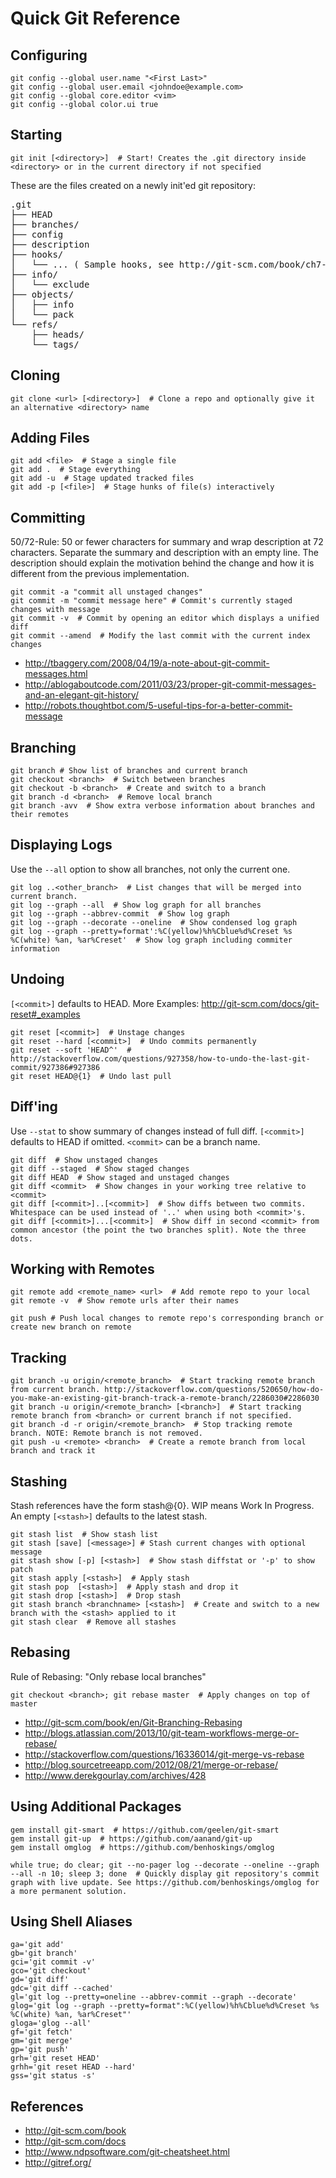 Quick Git Reference
===================

Configuring
-----------

    git config --global user.name "<First Last>"
    git config --global user.email <johndoe@example.com>
    git config --global core.editor <vim>
    git config --global color.ui true


Starting
--------

    git init [<directory>]  # Start! Creates the .git directory inside <directory> or in the current directory if not specified

These are the files created on a newly init'ed git repository:

<pre>
.git
├── HEAD
├── branches/
├── config
├── description
├── hooks/
│   └── ... ( Sample hooks, see http://git-scm.com/book/ch7-3.html )
├── info/
│   └── exclude
├── objects/
│   ├── info
│   └── pack
└── refs/
    ├── heads/
    └── tags/
</pre>


Cloning
-------

    git clone <url> [<directory>]  # Clone a repo and optionally give it an alternative <directory> name


Adding Files
------------

    git add <file>  # Stage a single file
    git add .  # Stage everything
    git add -u  # Stage updated tracked files
    git add -p [<file>]  # Stage hunks of file(s) interactively


Committing
----------

50/72-Rule: 50 or fewer characters for summary and wrap description at 72
characters. Separate the summary and description with an empty line. The
description should explain the motivation behind the change and how it is
different from the previous implementation.

	git commit -a "commit all unstaged changes"
	git commit -m "commit message here" # Commit's currently staged changes with message
    git commit -v  # Commit by opening an editor which displays a unified diff
    git commit --amend  # Modify the last commit with the current index changes

  - http://tbaggery.com/2008/04/19/a-note-about-git-commit-messages.html
  - http://ablogaboutcode.com/2011/03/23/proper-git-commit-messages-and-an-elegant-git-history/
  - http://robots.thoughtbot.com/5-useful-tips-for-a-better-commit-message


Branching
---------

    git branch # Show list of branches and current branch
    git checkout <branch>  # Switch between branches
    git checkout -b <branch>  # Create and switch to a branch
    git branch -d <branch>  # Remove local branch
    git branch -avv  # Show extra verbose information about branches and their remotes


Displaying Logs
---------------

Use the `--all` option to show all branches, not only the current one.

    git log ..<other_branch>  # List changes that will be merged into current branch.
    git log --graph --all  # Show log graph for all branches
    git log --graph --abbrev-commit  # Show log graph
    git log --graph --decorate --oneline  # Show condensed log graph
    git log --graph --pretty=format':%C(yellow)%h%Cblue%d%Creset %s %C(white) %an, %ar%Creset'  # Show log graph including commiter information


Undoing
-------

`[<commit>]` defaults to HEAD.
More Examples: http://git-scm.com/docs/git-reset#_examples

    git reset [<commit>]  # Unstage changes
    git reset --hard [<commit>]  # Undo commits permanently
    git reset --soft 'HEAD^'  # http://stackoverflow.com/questions/927358/how-to-undo-the-last-git-commit/927386#927386
    git reset HEAD@{1}  # Undo last pull


Diff'ing
--------

Use `--stat` to show summary of changes instead of full diff. `[<commit>]`
defaults to HEAD if omitted. `<commit>` can be a branch name.

    git diff  # Show unstaged changes
    git diff --staged  # Show staged changes
    git diff HEAD  # Show staged and unstaged changes
    git diff <commit>  # Show changes in your working tree relative to <commit>
    git diff [<commit>]..[<commit>]  # Show diffs between two commits. Whitespace can be used instead of '..' when using both <commit>'s.
    git diff [<commit>]...[<commit>]  # Show diff in second <commit> from common ancestor (the point the two branches split). Note the three dots.


Working with Remotes
--------------------

    git remote add <remote_name> <url>  # Add remote repo to your local
    git remote -v  # Show remote urls after their names
    
    git push # Push local changes to remote repo's corresponding branch or create new branch on remote


Tracking
--------

    git branch -u origin/<remote_branch>  # Start tracking remote branch from current branch. http://stackoverflow.com/questions/520650/how-do-you-make-an-existing-git-branch-track-a-remote-branch/2286030#2286030
    git branch -u origin/<remote_branch> [<branch>]  # Start tracking remote branch from <branch> or current branch if not specified.
    git branch -d -r origin/<remote_branch>  # Stop tracking remote branch. NOTE: Remote branch is not removed.
    git push -u <remote> <branch>  # Create a remote branch from local branch and track it


Stashing
--------

Stash references have the form stash@{0}. WIP means Work In Progress.
An empty `[<stash>]` defaults to the latest stash.

    git stash list  # Show stash list
    git stash [save] [<message>] # Stash current changes with optional message
    git stash show [-p] [<stash>]  # Show stash diffstat or '-p' to show patch
    git stash apply [<stash>]  # Apply stash
    git stash pop  [<stash>]  # Apply stash and drop it
    git stash drop [<stash>]  # Drop stash
    git stash branch <branchname> [<stash>]  # Create and switch to a new branch with the <stash> applied to it
    git stash clear  # Remove all stashes

Rebasing
--------

Rule of Rebasing: "Only rebase local branches"

    git checkout <branch>; git rebase master  # Apply changes on top of master

  - http://git-scm.com/book/en/Git-Branching-Rebasing
  - http://blogs.atlassian.com/2013/10/git-team-workflows-merge-or-rebase/
  - http://stackoverflow.com/questions/16336014/git-merge-vs-rebase
  - http://blog.sourcetreeapp.com/2012/08/21/merge-or-rebase/
  - http://www.derekgourlay.com/archives/428


Using Additional Packages
-------------------------

    gem install git-smart  # https://github.com/geelen/git-smart
    gem install git-up  # https://github.com/aanand/git-up
    gem install omglog  # https://github.com/benhoskings/omglog

    while true; do clear; git --no-pager log --decorate --oneline --graph --all -n 10; sleep 3; done  # Quickly display git repository's commit graph with live update. See https://github.com/benhoskings/omglog for a more permanent solution.


Using Shell Aliases
-------------------

    ga='git add'
    gb='git branch'
    gci='git commit -v'
    gco='git checkout'
    gd='git diff'
    gdc='git diff --cached'
    gl='git log --pretty=oneline --abbrev-commit --graph --decorate'
    glog='git log --graph --pretty=format":%C(yellow)%h%Cblue%d%Creset %s %C(white) %an, %ar%Creset"'
    gloga='glog --all'
    gf='git fetch'
    gm='git merge'
    gp='git push'
    grh='git reset HEAD'
    grhh='git reset HEAD --hard'
    gss='git status -s'


References
----------

  - http://git-scm.com/book
  - http://git-scm.com/docs
  - http://www.ndpsoftware.com/git-cheatsheet.html
  - http://gitref.org/
